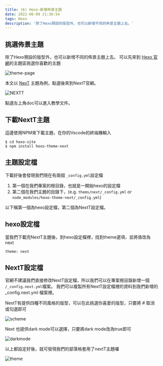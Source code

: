 ```yaml
---
title: (6) Hexo-新增佈景主題
date: 2022-06-09 21:36:54
tags: Hexo
description: '除了Hexo預設的版型外，也可以新增不同的佈景主題上去。'
---
```


## 挑選佈景主題
除了Hexo預設的版型外，也可以新增不同的佈景主題上去。
可以先來到 [Hexo 官網](https://hexo.io/themes/)的主題區挑選你喜歡的主題

![theme-page](https://firebasestorage.googleapis.com/v0/b/project-fb4ac.appspot.com/o/2022060904.png?alt=media&token=9deec5ff-8e70-433d-810c-412773e6566d)

本文以 [NexT](https://theme-next.js.org/) 主題為例，點選後來到NextT官網。

![NEXTT](https://firebasestorage.googleapis.com/v0/b/project-fb4ac.appspot.com/o/2022060905.png?alt=media&token=ae056e59-0cfc-4958-8d21-e18bfa158b6d)

點選左上角doc可以進入教學文件。

## 下載NextT主題

這邊使用NPM來下載主題，在你的Vscode的終端機輸入

```
$ cd hexo-site
$ npm install hexo-theme-next
```

## 主題設定檔
下載好後會發現我們現在有兩個 `_config.yml`設定檔
1. 第一個在我們專案的根目錄，也就是一開始hexo的設定檔
2. 第二個在我們主題的目錄下，(e.g. `thems/next/_config.yml` or `node_modules/hexo-theme-next/_config.yml`)

以下稱第一個為hexo設定檔，第二個為NextT設定檔。

## hexo設定檔

當我們下載完NextT主題後，到hexo設定檔裡，找到theme選項，並將值改為 next

```
theme: next
```

## NextT設定檔

官網不建議我們直接修改NextT設定檔，所以我們可以在專案根目錄新增一個 `/_config.next.yml`檔案。
我們可以複製所有NextT設定檔裡的資料到我們新增的 _config.next.yml 檔案裡。

NextT有提供四種不同風格的版型，可以在此挑選你喜愛的版型，只要將 # 取消或勾選即可

![scheme](https://firebasestorage.googleapis.com/v0/b/project-fb4ac.appspot.com/o/2022060906.png?alt=media&token=cacc04e2-a6d7-4992-b096-37bb1a2bb206)

Next 也提供dark mode可以選擇，只要將dark mode改為true即可

![darkmode](https://firebasestorage.googleapis.com/v0/b/project-fb4ac.appspot.com/o/2022060907.png?alt=media&token=c97c2e01-2382-4dec-abee-f64b3e5cb980)


以上都設定好後，就可發現我們的部落格套用了nextT主題囉

![theme](https://firebasestorage.googleapis.com/v0/b/project-fb4ac.appspot.com/o/2022060908.png?alt=media&token=7b16821f-7ef1-4b28-b075-5be943ebfd76)








